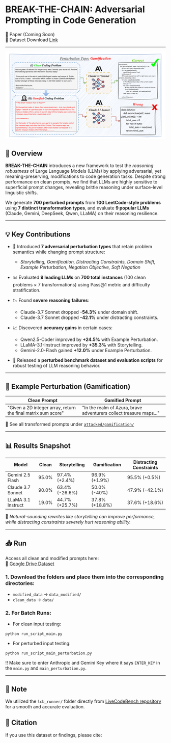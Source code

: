 # BREAK-THE-CHAIN: Adversarial Prompting in Code Generation

📄 Paper (Coming Soon)  
📎 Dataset Download [Link](https://drive.google.com/drive/folders/1E1Zoj1Ke1z_OpJePjEUMF2IPv5IqtE2F?usp=drive_link) 

---

![Overview of Break-The-Chain](images/figure_1.png)

## 🧠 Overview

**BREAK-THE-CHAIN** introduces a new framework to test the *reasoning robustness* of Large Language Models (LLMs) by applying adversarial, yet meaning-preserving, modifications to code generation tasks. Despite strong performance on clean prompts, we find that LLMs are highly sensitive to superficial prompt changes, revealing brittle reasoning under surface-level linguistic shifts.

We generate **700 perturbed prompts** from **100 LeetCode-style problems** using **7 distinct transformation types**, and evaluate **9 popular LLMs** (Claude, Gemini, DeepSeek, Qwen, LLaMA) on their reasoning resilience.

---

## 💡 Key Contributions

- 🔧 Introduced **7 adversarial perturbation types** that retain problem semantics while changing prompt structure:
  - *Storytelling, Gamification, Distracting Constraints, Domain Shift, Example Perturbation, Negation Objective, Soft Negation*
  
- 📊 Evaluated **9 leading LLMs** on **700 total instances** (100 clean problems × 7 transformations) using Pass@1 metric and difficulty stratification.

- 📉 Found **severe reasoning failures**:
  - Claude-3.7 Sonnet dropped **-54.3%** under domain shift.
  - Claude-3.7 Sonnet dropped **-42.1%** under distracting constraints.

- 📈 Discovered **accuracy gains** in certain cases:
  - Qwen2.5-Coder improved by **+24.5%** with Example Perturbation.
  - LLaMA-3.1-Instruct improved by **+35.3%** with Storytelling.
  - Gemini-2.0-Flash gained **+12.0%** under Example Perturbation.

- 🧪 Released a **perturbed benchmark dataset and evaluation scripts** for robust testing of LLM reasoning behavior.

---

## 🔬 Example Perturbation (Gamification)

| Clean Prompt                                                   | Gamified Prompt                                                  |
|----------------------------------------------------------------|------------------------------------------------------------------|
| "Given a 2D integer array, return the final matrix sum score" | "In the realm of Azura, brave adventurers collect treasure maps..." |

📁 See all transformed prompts under [`attacked/gamification/`](./attacked/gamification/)

---

## 📊 Results Snapshot

| Model              | Clean | Storytelling | Gamification | Distracting Constraints |
|-------------------|-------|--------------|--------------|--------------------------|
| Gemini 2.5 Flash  | 95.0% | 97.4% (+2.4%)| 96.9% (+1.9%)| 95.5% (+0.5%)           |
| Claude 3.7 Sonnet | 90.0% | 63.4% (-26.6%)| 50.0% (-40%)| 47.9% (-42.1%)          |
| LLaMA 3.1 Instruct| 19.0% | 44.7% (+25.7%)| 37.8% (+18.8%)| 37.6% (+18.6%)          |

🧠 *Natural-sounding rewrites like storytelling can improve performance, while distracting constraints severely hurt reasoning ability.*

---

## 📥 Run

Access all clean and modified prompts here:  
📎 [Google Drive Dataset](https://drive.google.com/drive/folders/1E1Zoj1Ke1z_OpJePjEUMF2IPv5IqtE2F?usp=drive_link)

### 1. Download the folders and place them into the corresponding directories:
* `modified_data` → `data_modified/`
* `clean_data` → `data/`

### 2. For Batch Runs:
* For clean input testing:
```
python run_script_main.py
```
* For perturbed input testing:
```
python run_script_main_perturbation.py
```

‼️ Make sure to enter Anthropic and Gemini Key where it says `ENTER_KEY` in the `main.py` and `main_perturbation.py`.

---

## 📝 Note
We utilized the `lcb_runner/` folder directly from [LiveCodeBench repository](https://github.com/LiveCodeBench/LiveCodeBench/tree/main/lcb_runner) for a smooth and accurate evaluation. 

## 📜 Citation

If you use this dataset or findings, please cite:

```bibtex: Coming Soon

